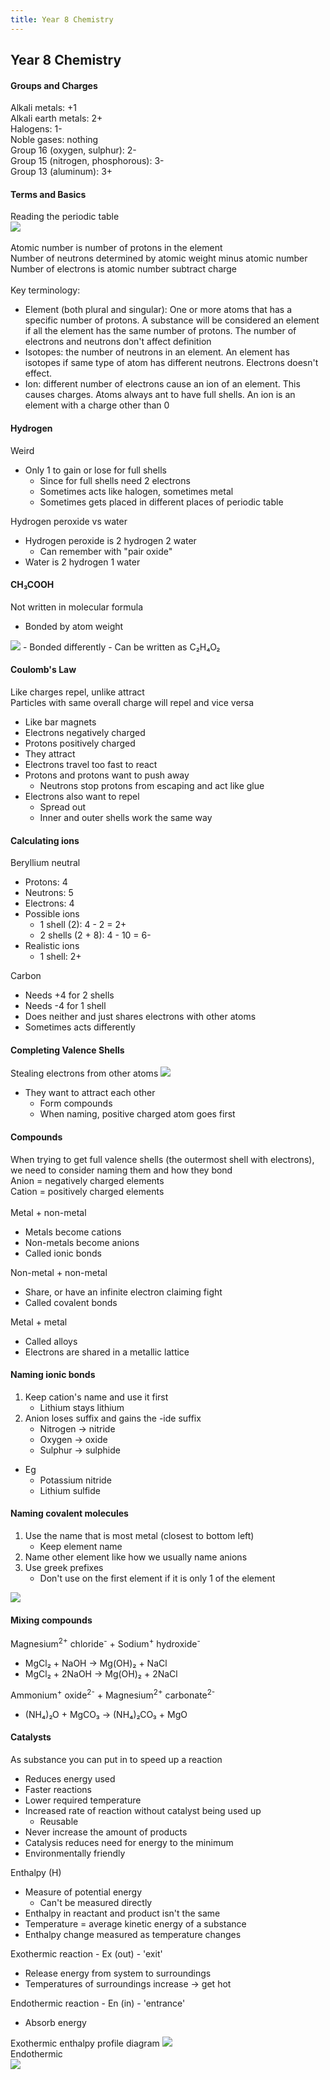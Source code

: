 ```yaml
---
title: Year 8 Chemistry
---
```


## Year 8 Chemistry

#### Groups and Charges
Alkali metals: +1  
Alkali earth metals: 2+  
Halogens: 1-  
Noble gases: nothing  
Group 16 (oxygen, sulphur): 2-  
Group 15 (nitrogen, phosphorous): 3-  
Group 13 (aluminum): 3+  

#### Terms and Basics
Reading the periodic table  
<img src="https://shanmeis-notes.toomwn.xyz/assets/science/reading-periodic-table.jpeg">  
<br>
Atomic number is number of protons in the element  
Number of neutrons determined by atomic weight minus atomic number  
Number of electrons is atomic number subtract charge<br><br> 
Key terminology:  
- Element (both plural and singular): One or more atoms that has a specific number of protons. A substance will be considered an element if all the element has the same number of protons. The number of electrons and neutrons don't affect definition
- Isotopes: the number of neutrons in an element. An element has isotopes if same type of atom has different neutrons. Electrons doesn't effect.
- Ion: different number of electrons cause an ion of an element. This causes charges. Atoms always ant to have full shells. An ion is an element with a charge other than 0

#### Hydrogen
Weird
- Only 1 to gain or lose for full shells
	- Since for full shells need 2 electrons
	- Sometimes acts like halogen, sometimes metal
	- Sometimes gets placed in different places of periodic table

Hydrogen peroxide vs water
- Hydrogen peroxide is 2 hydrogen 2 water
	- Can remember with "pair oxide"
- Water is 2 hydrogen 1 water

#### CH₃COOH
Not written in molecular formula
- Bonded by atom weight

<img src="https://shanmeis-notes.toomwn.xyz/assets/science/ch3cooh.jpeg">
- Bonded differently
- Can be written as C₂H₄O₂

#### Coulomb's Law
Like charges repel, unlike attract  
Particles with same overall charge will repel and vice versa
- Like bar magnets
- Electrons negatively charged
- Protons positively charged
- They attract
- Electrons travel too fast to react
- Protons and protons want to push away
	- Neutrons stop protons from escaping and act like glue
- Electrons also want to repel
	- Spread out
	- Inner and outer shells work the same way

#### Calculating ions

Beryllium neutral
- Protons: 4
- Neutrons: 5
- Electrons: 4
- Possible ions
	- 1 shell (2): 4 - 2 = 2+
	- 2 shells (2 + 8): 4 - 10 = 6-
- Realistic ions
	- 1 shell: 2+

Carbon
- Needs +4 for 2 shells
- Needs -4 for 1 shell
- Does neither and just shares electrons with other atoms
- Sometimes acts differently

#### Completing Valence Shells
Stealing electrons from other atoms
<img src="https://shanmeis-notes.toomwn.xyz/assets/science/ionic-bonding.jpeg">
- They want to attract each other
	- Form compounds
	- When naming, positive charged atom goes first

#### Compounds
When trying to get full valence shells (the outermost shell with electrons), we need to consider naming them and how they bond  
Anion = negatively charged elements  
Cation = positively charged elements<br><br>
Metal + non-metal
- Metals become cations
- Non-metals become anions
- Called ionic bonds

Non-metal + non-metal
- Share, or have an infinite electron claiming fight
- Called covalent bonds

Metal + metal
- Called alloys
- Electrons are shared in a metallic lattice

#### Naming ionic bonds
1. Keep cation's name and use it first
	- Lithium stays lithium
2. Anion loses suffix and gains the -ide suffix
	- Nitrogen -> nitride
	- Oxygen -> oxide
	- Sulphur -> sulphide
- Eg
	- Potassium nitride
	- Lithium sulfide

#### Naming covalent molecules
1. Use the name that is most metal (closest to bottom left)
	- Keep element name
2. Name other element like how we usually name anions
3. Use greek prefixes
	- Don't use on the first element if it is only 1 of the element

<img src="https://shanmeis-notes.toomwn.xyz/assets/science/writing-atoms.jpeg">

#### Mixing compounds
Magnesium<sup>2+</sup> chloride<sup>-</sup> + Sodium<sup>+</sup> hydroxide<sup>-</sup>
- MgCl₂ + NaOH -> Mg(OH)₂ + NaCl
- MgCl₂ + 2NaOH -> Mg(OH)₂ + 2NaCl

Ammonium<sup>+</sup> oxide<sup>2-</sup> + Magnesium<sup>2+</sup> carbonate<sup>2-</sup>
- (NH₄)₂O + MgCO₃ -> (NH₄)₂CO₃ + MgO

#### Catalysts
As substance you can put in to speed up a reaction
- Reduces energy used
- Faster reactions
- Lower required temperature
- Increased rate of reaction without catalyst being used up
	- Reusable
- Never increase the amount of products
- Catalysis reduces need for energy to the minimum
- Environmentally friendly

Enthalpy (H)
- Measure of potential energy
	- Can't be measured directly
- Enthalpy in reactant and product isn't the same
- Temperature = average kinetic energy of a substance
- Enthalpy change measured as temperature changes

Exothermic reaction - Ex (out) - 'exit'
- Release energy from system to surroundings
- Temperatures of surroundings increase -> get hot

Endothermic reaction - En (in) - 'entrance'
- Absorb energy

Exothermic enthalpy profile diagram
<img src="https://shanmeis-notes.toomwn.xyz/assets/science/exothermic-enthalpy.jpeg">
<br>
Endothermic  
<img src="https://shanmeis-notes.toomwn.xyz/assets/science/endothermic-enthalpy.jpeg">
